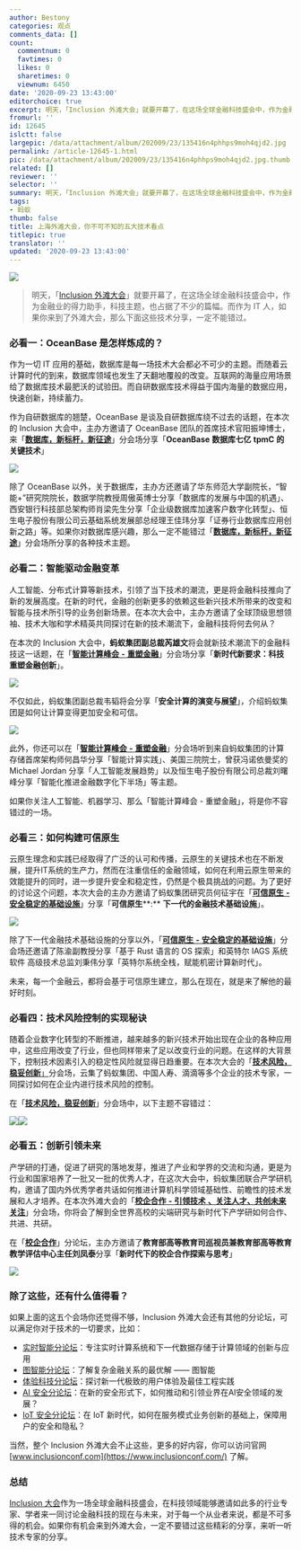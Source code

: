 ```yaml
---
author: Bestony
categories: 观点
comments_data: []
count:
  commentnum: 0
  favtimes: 0
  likes: 0
  sharetimes: 0
  viewnum: 6450
date: '2020-09-23 13:43:00'
editorchoice: true
excerpt: 明天，「Inclusion 外滩大会」就要开幕了，在这场全球金融科技盛会中，作为金融业的得力助手，科技主题，也占据了不少的篇幅。而作为 IT 人，如果你来到了外滩大会，那么下面这些技术分享，一定不能错过。
fromurl: ''
id: 12645
islctt: false
largepic: /data/attachment/album/202009/23/135416n4phhps9moh4qjd2.jpg
permalink: /article-12645-1.html
pic: /data/attachment/album/202009/23/135416n4phhps9moh4qjd2.jpg.thumb.jpg
related: []
reviewer: ''
selector: ''
summary: 明天，「Inclusion 外滩大会」就要开幕了，在这场全球金融科技盛会中，作为金融业的得力助手，科技主题，也占据了不少的篇幅。而作为 IT 人，如果你来到了外滩大会，那么下面这些技术分享，一定不能错过。
tags:
- 蚂蚁
thumb: false
title: 上海外滩大会，你不可不知的五大技术看点
titlepic: true
translator: ''
updated: '2020-09-23 13:43:00'
---
```


![](/data/attachment/album/202009/23/135416n4phhps9moh4qjd2.jpg)



> 
> 明天，「[Inclusion 外滩大会](https://www.inclusionconf.com/)」就要开幕了，在这场全球金融科技盛会中，作为金融业的得力助手，科技主题，也占据了不少的篇幅。而作为 IT 人，如果你来到了外滩大会，那么下面这些技术分享，一定不能错过。
> 
> 
> 


### 必看一：OceanBase 是怎样炼成的？


作为一切 IT 应用的基础，数据库是每一场技术大会都必不可少的主题。而随着云计算时代的到来，数据库领域也发生了天翻地覆般的改变。互联网的海量应用场景给了数据库技术最肥沃的试验田。而自研数据库技术得益于国内海量的数据应用，快速创新，持续蓄力。


作为自研数据库的翘楚，OceanBase 是谈及自研数据库绕不过去的话题，在本次的 Inclusion 大会中，主办方邀请了 OceanBase 团队的首席技术官阳振坤博士，来「[**数据库，新标杆，新征途**](https://www.inclusionconf.com/schedule/forums/7040)」分会场分享「**OceanBase** **数据库七亿** **tpmC** **的关键技术**」


![](/data/attachment/album/202009/23/133100hkcj444z1mzknjjy.png)


除了 OceanBase 以外，关于数据库，主办方还邀请了华东师范大学副院长，“智能+”研究院院长，数据学院教授周傲英博士分享「数据库的发展与中国的机遇」、西安银行科技部总架构师肖梁先生分享「企业级数据库加速客户数字化转型」、恒生电子股份有限公司云基础系统发展部总经理王佳玮分享「证券行业数据库应用创新之路」等。如果你对数据库感兴趣，那么一定不能错过「[**数据库，新标杆，新征途**](https://www.inclusionconf.com/schedule/forums/7040)」分会场所分享的各种技术主题。


### 必看二：智能驱动金融变革


人工智能、分布式计算等新技术，引领了当下技术的潮流，更是将金融科技推向了新的发展高度。在新的时代，金融的创新更多的依赖这些新兴技术所带来的改变和智能与技术所引导的业务创新场景。在本次大会中，主办方邀请了全球顶级思想领袖、技术大咖和学术精英共同探讨在新的技术潮流下，金融科技将何去何从？


在本次的 Inclusion 大会中，**蚂蚁集团副总裁芮雄文**将会就新技术潮流下的金融科技这一话题，在「[**智能计算峰会** **-** **重塑金融**](https://www.inclusionconf.com/schedule/forums/7038)」分会场分享「**新时代新要求：科技重塑金融创新**」。


![](/data/attachment/album/202009/23/133142qzyd3vc3chjnxyj3.png)


不仅如此，蚂蚁集团副总裁韦韬将会分享「**安全计算的演变与展望**」，介绍蚂蚁集团是如何让计算变得更加安全和可信。


![](/data/attachment/album/202009/23/133203w4e2rbj4mrqjp4tu.png)


此外，你还可以在「[**智能计算峰会** **-** **重塑金融**](https://www.inclusionconf.com/schedule/forums/7038)」分会场听到来自蚂蚁集团的计算存储首席架构师何昌华分享「智能计算实践」、美国三院院士，曾获冯诺依曼奖的 Michael Jordan 分享「人工智能发展趋势」以及恒生电子股份有限公司总裁刘曙峰分享「智能化推进金融数字化下半场」等主题。


如果你关注人工智能、机器学习、那么「智能计算峰会 - 重塑金融」，将是你不容错过的一场。


### 必看三：如何构建可信原生


云原生理念和实践已经取得了广泛的认可和传播，云原生的关键技术也在不断发展，提升IT系统的生产力，然而在注重信任的金融领域，如何在利用云原生带来的效能提升的同时，进一步提升安全和稳定性，仍然是个极具挑战的问题。为了更好的讨论这个问题，本次大会的主办方邀请了蚂蚁集团研究员何征宇在「[**可信原生** **-** **安全稳定的基础设施**](https://www.inclusionconf.com/schedule/forums/7043)」分享「**可信原生****:** **下一代的金融技术基础设施**」。


![](/data/attachment/album/202009/23/133230ofpedpehwhzhwhto.png)


除了下一代金融技术基础设施的分享以外，「[**可信原生** **-** **安全稳定的基础设施**](https://www.inclusionconf.com/schedule/forums/7043)」分会场还邀请了陈渝副教授分享「基于 Rust 语言的 OS 探索」和英特尔 IAGS 系统软件 高级技术总监刘秉伟分享「英特尔系统全栈，赋能机密计算新时代」。


未来，每一个金融云，都将会基于可信原生建立，那么在现在，就是来了解他的最好时刻。


### 必看四：技术风险控制的实现秘诀


随着企业数字化转型的不断推进，越来越多的新兴技术开始出现在企业的各种应用中，这些应用改变了行业，但也同样带来了足以改变行业的问题。在这样的大背景下，控制技术因素引入的稳定性风险就显得日趋重要。在本次大会的「[**技术风险，稳妥创新**」](https://www.inclusionconf.com/schedule/forums/7048)分会场，云集了蚂蚁集团、中国人寿、滴滴等多个企业的技术专家，一同探讨如何在企业内进行技术风险的控制。


在「[**技术风险，稳妥创新**](https://www.inclusionconf.com/schedule/forums/7048)」分会场中，以下主题不容错过：


![](/data/attachment/album/202009/23/133313awjx4lldk8b8wt8u.png)![](/data/attachment/album/202009/23/133325f0t0imxn7mmx68m2.png)


### 必看五：创新引领未来


产学研的打通，促进了研究的落地发芽，推进了产业和学界的交流和沟通，更是为行业和国家培养了一批又一批的优秀人才，在这次大会中，蚂蚁集团联合产学研机构，邀请了国内外优秀学者共话如何推进计算机科学领域基础性、前瞻性的技术发展和人才培养。在本次外滩大会的「[**校企合作** **-** **引领技术** **、关注人才、共创未来关注**](https://www.inclusionconf.com/schedule/forums/7044)」分会场，你将会了解到全世界高校的尖端研究与新时代下产学研如何合作、共进、共研。


在「[**校企合作**](https://www.inclusionconf.com/schedule/forums/7044)」分论坛，主办方邀请了**教育部高等教育司巡视员兼教育部高等教育教学评估中心主任刘凤泰**分享「**新时代下的校企合作探索与思考**」


![](/data/attachment/album/202009/23/133352t0h0b76hbhshbx37.png)


### 除了这些，还有什么值得看？


如果上面的这五个会场你还觉得不够，Inclusion 外滩大会还有其他的分论坛，可以满足你对于技术的一切要求，比如：


* [实时智能分论坛](https://www.inclusionconf.com/schedule/forums/7045)：专注实时计算系统和下一代数据存储于计算领域的创新与应用
* [图智能分论坛](https://www.inclusionconf.com/schedule/forums/7042)：了解复杂金融关系的最优解 —— 图智能
* [体验科技分论坛](https://www.inclusionconf.com/schedule/forums/7041)：探讨新一代极致的用户体验及最佳工程实践
* [AI 安全分论坛](https://www.inclusionconf.com/schedule/forums/7000)：在新的安全形式下，如何推动和引领业界在AI安全领域的发展？
* [IoT 安全分论坛](https://www.inclusionconf.com/schedule/forums/6998)：在 IoT 新时代，如何在服务模式业务创新的基础上，保障用户的安全和隐私？


当然，整个 Inclusion 外滩大会不止这些，更多的好内容，你可以访问官网 [www.inclusionconf.com](https://www.inclusionconf.com/) 了解。


### 总结


[Inclusion 大会](https://www.inclusionconf.com/)作为一场全球金融科技盛会，在科技领域能够邀请如此多的行业专家、学者来一同讨论金融科技的现在与未来，对于每一个从业者来说，都是不可多得的机会。如果你有机会来到外滩大会，一定不要错过这些精彩的分享，来听一听技术专家的分享。